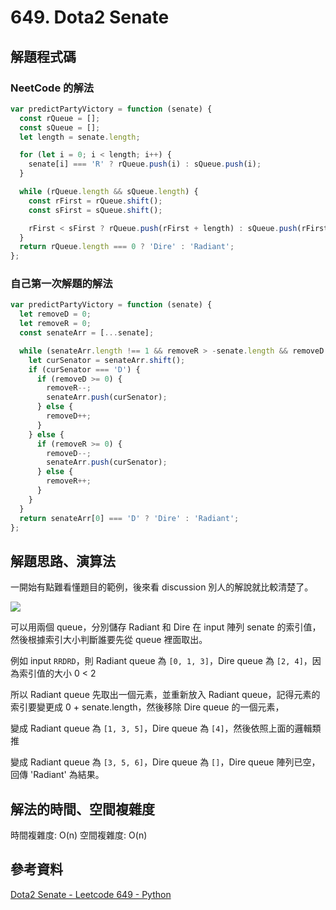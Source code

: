 # 649. Dota2 Senate

## 解題程式碼

### NeetCode 的解法

```javascript
var predictPartyVictory = function (senate) {
  const rQueue = [];
  const sQueue = [];
  let length = senate.length;

  for (let i = 0; i < length; i++) {
    senate[i] === 'R' ? rQueue.push(i) : sQueue.push(i);
  }

  while (rQueue.length && sQueue.length) {
    const rFirst = rQueue.shift();
    const sFirst = sQueue.shift();

    rFirst < sFirst ? rQueue.push(rFirst + length) : sQueue.push(rFirst + length);
  }
  return rQueue.length === 0 ? 'Dire' : 'Radiant';
};
```

### 自己第一次解題的解法

```javascript
var predictPartyVictory = function (senate) {
  let removeD = 0;
  let removeR = 0;
  const senateArr = [...senate];

  while (senateArr.length !== 1 && removeR > -senate.length && removeD > -senate.length) {
    let curSenator = senateArr.shift();
    if (curSenator === 'D') {
      if (removeD >= 0) {
        removeR--;
        senateArr.push(curSenator);
      } else {
        removeD++;
      }
    } else {
      if (removeR >= 0) {
        removeD--;
        senateArr.push(curSenator);
      } else {
        removeR++;
      }
    }
  }
  return senateArr[0] === 'D' ? 'Dire' : 'Radiant';
};
```

## 解題思路、演算法

一開始有點難看懂題目的範例，後來看 discussion 別人的解說就比較清楚了。

![](https://upload.cc/i1/2024/02/18/cFXZe5.png)

可以用兩個 queue，分別儲存 Radiant 和 Dire 在 input 陣列 senate 的索引值，然後根據索引大小判斷誰要先從 queue 裡面取出。

例如 input `RRDRD`，則 Radiant queue 為 `[0, 1, 3]`，Dire queue 為 `[2, 4]`，因為索引值的大小 0 < 2

所以 Radiant queue 先取出一個元素，並重新放入 Radiant queue，記得元素的索引要變更成 0 + senate.length，然後移除 Dire queue 的一個元素，

變成 Radiant queue 為 `[1, 3, 5]`，Dire queue 為 `[4]`，然後依照上面的邏輯類推

變成 Radiant queue 為 `[3, 5, 6]`，Dire queue 為 `[]`，Dire queue 陣列已空，回傳 'Radiant' 為結果。

## 解法的時間、空間複雜度

時間複雜度: O(n)
空間複雜度: O(n)

## 參考資料

[Dota2 Senate - Leetcode 649 - Python](https://youtu.be/zZA5KskfMuQ)
